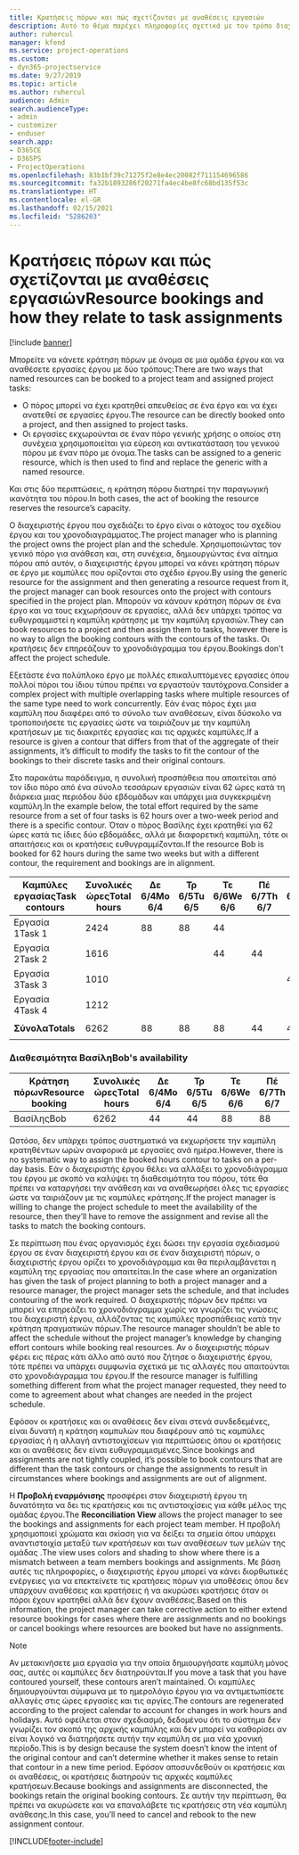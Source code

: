 ```yaml
---
title: Κρατήσεις πόρων και πώς σχετίζονται με αναθέσεις εργασιών
description: Αυτό το θέμα παρέχει πληροφορίες σχετικά με τον τρόπο διαχείρισης των πόρων με όνομα, των κρατήσεων πόρων και των αναθέσεων εργασιών και τον τρόπο με τον οποίο σχετίζονται μεταξύ τους.
author: ruhercul
manager: kfend
ms.service: project-operations
ms.custom:
- dyn365-projectservice
ms.date: 9/27/2019
ms.topic: article
ms.author: ruhercul
audience: Admin
search.audienceType:
- admin
- customizer
- enduser
search.app:
- D365CE
- D365PS
- ProjectOperations
ms.openlocfilehash: 83b1bf39c71275f2e8e4ec20082f711154696586
ms.sourcegitcommit: fa32b1893286f20271fa4ec4be8fc68bd135f53c
ms.translationtype: HT
ms.contentlocale: el-GR
ms.lasthandoff: 02/15/2021
ms.locfileid: "5286203"
---
```

# <a name="resource-bookings-and-how-they-relate-to-task-assignments"></a><span data-ttu-id="a30f8-103">Κρατήσεις πόρων και πώς σχετίζονται με αναθέσεις εργασιών</span><span class="sxs-lookup"><span data-stu-id="a30f8-103">Resource bookings and how they relate to task assignments</span></span>

[!include [banner](../includes/psa-now-project-operations.md)]

<span data-ttu-id="a30f8-104">Μπορείτε να κάνετε κράτηση πόρων με όνομα σε μια ομάδα έργου και να αναθέσετε εργασίες έργου με δύο τρόπους:</span><span class="sxs-lookup"><span data-stu-id="a30f8-104">There are two ways that named resources can be booked to a project team and assigned project tasks:</span></span>

- <span data-ttu-id="a30f8-105">Ο πόρος μπορεί να έχει κρατηθεί απευθείας σε ένα έργο και να έχει ανατεθεί σε εργασίες έργου.</span><span class="sxs-lookup"><span data-stu-id="a30f8-105">The resource can be directly booked onto a project, and then assigned to project tasks.</span></span>
- <span data-ttu-id="a30f8-106">Οι εργασίες εκχωρούνται σε έναν πόρο γενικής χρήσης ο οποίος στη συνέχεια χρησιμοποιείται για εύρεση και αντικατάσταση του γενικού πόρου με έναν πόρο με όνομα.</span><span class="sxs-lookup"><span data-stu-id="a30f8-106">The tasks can be assigned to a generic resource, which is then used to find and replace the generic with a named resource.</span></span> 

<span data-ttu-id="a30f8-107">Και στις δύο περιπτώσεις, η κράτηση πόρου διατηρεί την παραγωγική ικανότητα του πόρου.</span><span class="sxs-lookup"><span data-stu-id="a30f8-107">In both cases, the act of booking the resource reserves the resource’s capacity.</span></span>

<span data-ttu-id="a30f8-108">Ο διαχειριστής έργου που σχεδιάζει το έργο είναι ο κάτοχος του σχεδίου έργου και του χρονοδιαγράμματος.</span><span class="sxs-lookup"><span data-stu-id="a30f8-108">The project manager who is planning the project owns the project plan and the schedule.</span></span> <span data-ttu-id="a30f8-109">Χρησιμοποιώντας τον γενικό πόρο για ανάθεση και, στη συνέχεια, δημιουργώντας ένα αίτημα πόρου από αυτόν, ο διαχειριστής έργου μπορεί να κάνει κράτηση πόρων σε έργο με καμπύλες που ορίζονται στο σχέδιο έργου.</span><span class="sxs-lookup"><span data-stu-id="a30f8-109">By using the generic resource for the assignment and then generating a resource request from it, the project manager can book resources onto the project with contours specified in the project plan.</span></span> <span data-ttu-id="a30f8-110">Μπορούν να κάνουν κράτηση πόρων σε ένα έργο και να τους εκχωρήσουν σε εργασίες, αλλά δεν υπάρχει τρόπος να ευθυγραμμιστεί η καμπύλη κράτησης με την καμπύλη εργασιών.</span><span class="sxs-lookup"><span data-stu-id="a30f8-110">They can book resources to a project and then assign them to tasks, however there is no way to align the booking contours with the contours of the tasks.</span></span> <span data-ttu-id="a30f8-111">Οι κρατήσεις δεν επηρεάζουν το χρονοδιάγραμμα του έργου.</span><span class="sxs-lookup"><span data-stu-id="a30f8-111">Bookings don't affect the project schedule.</span></span>

<span data-ttu-id="a30f8-112">Εξετάστε ένα πολύπλοκο έργο με πολλές επικαλυπτόμενες εργασίες όπου πολλοί πόροι του ίδιου τύπου πρέπει να εργαστούν ταυτόχρονα.</span><span class="sxs-lookup"><span data-stu-id="a30f8-112">Consider a complex project with multiple overlapping tasks where multiple resources of the same type need to work concurrently.</span></span> <span data-ttu-id="a30f8-113">Εάν ένας πόρος έχει μια καμπύλη που διαφέρει από το σύνολο των αναθέσεων, είναι δύσκολο να τροποποιήσετε τις εργασίες ώστε να ταιριάζουν με την καμπύλη κρατήσεων με τις διακριτές εργασίες και τις αρχικές καμπύλες.</span><span class="sxs-lookup"><span data-stu-id="a30f8-113">If a resource is given a contour that differs from that of the aggregate of their assignments, it’s difficult to modify the tasks to fit the contour of the bookings to their discrete tasks and their original contours.</span></span>

<span data-ttu-id="a30f8-114">Στο παρακάτω παράδειγμα, η συνολική προσπάθεια που απαιτείται από τον ίδιο πόρο από ένα σύνολο τεσσάρων εργασιών είναι 62 ώρες κατά τη διάρκεια μιας περιόδου δύο εβδομάδων και υπάρχει μια συγκεκριμένη καμπύλη.</span><span class="sxs-lookup"><span data-stu-id="a30f8-114">In the example below, the total effort required by the same resource from a set of four tasks is 62 hours over a two-week period and there is a specific contour.</span></span> <span data-ttu-id="a30f8-115">Όταν ο πόρος Βασίλης έχει κρατηθεί για 62 ώρες κατά τις ίδιες δύο εβδομάδες, αλλά με διαφορετική καμπύλη, τότε οι απαιτήσεις και οι κρατήσεις ευθυγραμμίζονται.</span><span class="sxs-lookup"><span data-stu-id="a30f8-115">If the resource Bob is booked for 62 hours during the same two weeks but with a different contour, the requirement and bookings are in alignment.</span></span>

| <span data-ttu-id="a30f8-116">**Καμπύλες εργασίας**</span><span class="sxs-lookup"><span data-stu-id="a30f8-116">**Task contours**</span></span>    | <span data-ttu-id="a30f8-117">**Συνολικές ώρες**</span><span class="sxs-lookup"><span data-stu-id="a30f8-117">**Total hours**</span></span> | <span data-ttu-id="a30f8-118">Δε 6/4</span><span class="sxs-lookup"><span data-stu-id="a30f8-118">Mo 6/4</span></span> | <span data-ttu-id="a30f8-119">Τρ 6/5</span><span class="sxs-lookup"><span data-stu-id="a30f8-119">Tu 6/5</span></span> | <span data-ttu-id="a30f8-120">Τε 6/6</span><span class="sxs-lookup"><span data-stu-id="a30f8-120">We 6/6</span></span> | <span data-ttu-id="a30f8-121">Πέ 6/7</span><span class="sxs-lookup"><span data-stu-id="a30f8-121">Th 6/7</span></span> | <span data-ttu-id="a30f8-122">Πα 6/8</span><span class="sxs-lookup"><span data-stu-id="a30f8-122">Fr 6/8</span></span> | <span data-ttu-id="a30f8-123">Σά 6/9</span><span class="sxs-lookup"><span data-stu-id="a30f8-123">Sa 6/9</span></span> | <span data-ttu-id="a30f8-124">Κυ 6/10</span><span class="sxs-lookup"><span data-stu-id="a30f8-124">Su 6/10</span></span> | <span data-ttu-id="a30f8-125">Δε 6/11</span><span class="sxs-lookup"><span data-stu-id="a30f8-125">Mo 6/11</span></span> | <span data-ttu-id="a30f8-126">Τρ 6/12</span><span class="sxs-lookup"><span data-stu-id="a30f8-126">Tu 6/12</span></span> | <span data-ttu-id="a30f8-127">Τε 6/13</span><span class="sxs-lookup"><span data-stu-id="a30f8-127">We 6/13</span></span> | <span data-ttu-id="a30f8-128">Πέ 6/14</span><span class="sxs-lookup"><span data-stu-id="a30f8-128">Th 6/14</span></span> | <span data-ttu-id="a30f8-129">Πα 6/15</span><span class="sxs-lookup"><span data-stu-id="a30f8-129">Fr 6/15</span></span> |
|----------------------|-----------------|--------|--------|--------|--------|--------|--------|---------|---------|---------|---------|---------|---------|
| <span data-ttu-id="a30f8-130">Εργασία 1</span><span class="sxs-lookup"><span data-stu-id="a30f8-130">Task 1</span></span>               | <span data-ttu-id="a30f8-131">24</span><span class="sxs-lookup"><span data-stu-id="a30f8-131">24</span></span>              | <span data-ttu-id="a30f8-132">8</span><span class="sxs-lookup"><span data-stu-id="a30f8-132">8</span></span>      | <span data-ttu-id="a30f8-133">8</span><span class="sxs-lookup"><span data-stu-id="a30f8-133">8</span></span>      | <span data-ttu-id="a30f8-134">4</span><span class="sxs-lookup"><span data-stu-id="a30f8-134">4</span></span>      |        |        |        |         |         |         | <span data-ttu-id="a30f8-135">4</span><span class="sxs-lookup"><span data-stu-id="a30f8-135">4</span></span>       |         |         |
| <span data-ttu-id="a30f8-136">Εργασία 2</span><span class="sxs-lookup"><span data-stu-id="a30f8-136">Task 2</span></span>               | <span data-ttu-id="a30f8-137">16</span><span class="sxs-lookup"><span data-stu-id="a30f8-137">16</span></span>              |        |        | <span data-ttu-id="a30f8-138">4</span><span class="sxs-lookup"><span data-stu-id="a30f8-138">4</span></span>      | <span data-ttu-id="a30f8-139">4</span><span class="sxs-lookup"><span data-stu-id="a30f8-139">4</span></span>      |        |        |         | <span data-ttu-id="a30f8-140">8</span><span class="sxs-lookup"><span data-stu-id="a30f8-140">8</span></span>       |         |         |         |         |
| <span data-ttu-id="a30f8-141">Εργασία 3</span><span class="sxs-lookup"><span data-stu-id="a30f8-141">Task 3</span></span>               | <span data-ttu-id="a30f8-142">10</span><span class="sxs-lookup"><span data-stu-id="a30f8-142">10</span></span>              |        |        |        |        | <span data-ttu-id="a30f8-143">4</span><span class="sxs-lookup"><span data-stu-id="a30f8-143">4</span></span>      |        |         |         | <span data-ttu-id="a30f8-144">4</span><span class="sxs-lookup"><span data-stu-id="a30f8-144">4</span></span>       |         | <span data-ttu-id="a30f8-145">2</span><span class="sxs-lookup"><span data-stu-id="a30f8-145">2</span></span>       |         |
| <span data-ttu-id="a30f8-146">Εργασία 4</span><span class="sxs-lookup"><span data-stu-id="a30f8-146">Task 4</span></span>               | <span data-ttu-id="a30f8-147">12</span><span class="sxs-lookup"><span data-stu-id="a30f8-147">12</span></span>              |        |        |        |        |        |        |         |         |         | <span data-ttu-id="a30f8-148">4</span><span class="sxs-lookup"><span data-stu-id="a30f8-148">4</span></span>       |         | <span data-ttu-id="a30f8-149">8</span><span class="sxs-lookup"><span data-stu-id="a30f8-149">8</span></span>       |
|                      |                 |        |        |        |        |        |        |         |         |         |         |         |         |
| <span data-ttu-id="a30f8-150">**Σύνολα**</span><span class="sxs-lookup"><span data-stu-id="a30f8-150">**Totals**</span></span>           | <span data-ttu-id="a30f8-151">62</span><span class="sxs-lookup"><span data-stu-id="a30f8-151">62</span></span>              | <span data-ttu-id="a30f8-152">8</span><span class="sxs-lookup"><span data-stu-id="a30f8-152">8</span></span>      | <span data-ttu-id="a30f8-153">8</span><span class="sxs-lookup"><span data-stu-id="a30f8-153">8</span></span>      | <span data-ttu-id="a30f8-154">8</span><span class="sxs-lookup"><span data-stu-id="a30f8-154">8</span></span>      | <span data-ttu-id="a30f8-155">4</span><span class="sxs-lookup"><span data-stu-id="a30f8-155">4</span></span>      | <span data-ttu-id="a30f8-156">4</span><span class="sxs-lookup"><span data-stu-id="a30f8-156">4</span></span>      |        |         | <span data-ttu-id="a30f8-157">8</span><span class="sxs-lookup"><span data-stu-id="a30f8-157">8</span></span>       | <span data-ttu-id="a30f8-158">4</span><span class="sxs-lookup"><span data-stu-id="a30f8-158">4</span></span>       | <span data-ttu-id="a30f8-159">8</span><span class="sxs-lookup"><span data-stu-id="a30f8-159">8</span></span>       | <span data-ttu-id="a30f8-160">2</span><span class="sxs-lookup"><span data-stu-id="a30f8-160">2</span></span>       | <span data-ttu-id="a30f8-161">8</span><span class="sxs-lookup"><span data-stu-id="a30f8-161">8</span></span>       |
|                      |                 |        |        |        |        |        |        |         |         |         |         |

### <a name="bobs-availability"></a><span data-ttu-id="a30f8-162">Διαθεσιμότητα Βασίλη</span><span class="sxs-lookup"><span data-stu-id="a30f8-162">Bob's availability</span></span>
| <span data-ttu-id="a30f8-163">**Κράτηση πόρων**</span><span class="sxs-lookup"><span data-stu-id="a30f8-163">**Resource   booking**</span></span> | <span data-ttu-id="a30f8-164">**Συνολικές ώρες**</span><span class="sxs-lookup"><span data-stu-id="a30f8-164">**Total hours**</span></span> | <span data-ttu-id="a30f8-165">Δε 6/4</span><span class="sxs-lookup"><span data-stu-id="a30f8-165">Mo 6/4</span></span> | <span data-ttu-id="a30f8-166">Τρ 6/5</span><span class="sxs-lookup"><span data-stu-id="a30f8-166">Tu 6/5</span></span> | <span data-ttu-id="a30f8-167">Τε 6/6</span><span class="sxs-lookup"><span data-stu-id="a30f8-167">We 6/6</span></span> | <span data-ttu-id="a30f8-168">Πέ 6/7</span><span class="sxs-lookup"><span data-stu-id="a30f8-168">Th 6/7</span></span> | <span data-ttu-id="a30f8-169">Πα 6/8</span><span class="sxs-lookup"><span data-stu-id="a30f8-169">Fr 6/8</span></span> | <span data-ttu-id="a30f8-170">Σά 6/9</span><span class="sxs-lookup"><span data-stu-id="a30f8-170">Sa 6/9</span></span> | <span data-ttu-id="a30f8-171">Κυ 6/10</span><span class="sxs-lookup"><span data-stu-id="a30f8-171">Su 6/10</span></span> | <span data-ttu-id="a30f8-172">Δε 6/11</span><span class="sxs-lookup"><span data-stu-id="a30f8-172">Mo 6/11</span></span> | <span data-ttu-id="a30f8-173">Τρ 6/12</span><span class="sxs-lookup"><span data-stu-id="a30f8-173">Tu 6/12</span></span> | <span data-ttu-id="a30f8-174">Τε 6/13</span><span class="sxs-lookup"><span data-stu-id="a30f8-174">We 6/13</span></span> | <span data-ttu-id="a30f8-175">Πέ 6/14</span><span class="sxs-lookup"><span data-stu-id="a30f8-175">Th 6/14</span></span> | <span data-ttu-id="a30f8-176">Πα 6/15</span><span class="sxs-lookup"><span data-stu-id="a30f8-176">Fr 6/15</span></span> |
|------------------------|-----------------|--------|--------|--------|--------|--------|--------|---------|---------|---------|---------|---------|---------|
| <span data-ttu-id="a30f8-177">Βασίλης</span><span class="sxs-lookup"><span data-stu-id="a30f8-177">Bob</span></span>                    | <span data-ttu-id="a30f8-178">62</span><span class="sxs-lookup"><span data-stu-id="a30f8-178">62</span></span>              | <span data-ttu-id="a30f8-179">4</span><span class="sxs-lookup"><span data-stu-id="a30f8-179">4</span></span>      | <span data-ttu-id="a30f8-180">4</span><span class="sxs-lookup"><span data-stu-id="a30f8-180">4</span></span>      | <span data-ttu-id="a30f8-181">8</span><span class="sxs-lookup"><span data-stu-id="a30f8-181">8</span></span>      | <span data-ttu-id="a30f8-182">8</span><span class="sxs-lookup"><span data-stu-id="a30f8-182">8</span></span>      | <span data-ttu-id="a30f8-183">8</span><span class="sxs-lookup"><span data-stu-id="a30f8-183">8</span></span>      |        |         | <span data-ttu-id="a30f8-184">4</span><span class="sxs-lookup"><span data-stu-id="a30f8-184">4</span></span>       | <span data-ttu-id="a30f8-185">4</span><span class="sxs-lookup"><span data-stu-id="a30f8-185">4</span></span>       | <span data-ttu-id="a30f8-186">8</span><span class="sxs-lookup"><span data-stu-id="a30f8-186">8</span></span>       | <span data-ttu-id="a30f8-187">8</span><span class="sxs-lookup"><span data-stu-id="a30f8-187">8</span></span>       | <span data-ttu-id="a30f8-188">6</span><span class="sxs-lookup"><span data-stu-id="a30f8-188">6</span></span>       |

<span data-ttu-id="a30f8-189">Ωστόσο, δεν υπάρχει τρόπος συστηματικά να εκχωρήσετε την καμπύλη κρατηθέντων ωρών αναφορικά με εργασίες ανά ημέρα.</span><span class="sxs-lookup"><span data-stu-id="a30f8-189">However, there is no systematic way to assign the booked hours contour to tasks on a per-day basis.</span></span> <span data-ttu-id="a30f8-190">Εάν ο διαχειριστής έργου θέλει να αλλάξει το χρονοδιάγραμμα του έργου με σκοπό να καλύψει τη διαθεσιμότητα του πόρου, τότε θα πρέπει να καταργήσει την ανάθεση και να αναθεωρήσει όλες τις εργασίες ώστε να ταιριάζουν με τις καμπύλες κράτησης.</span><span class="sxs-lookup"><span data-stu-id="a30f8-190">If the project manager is willing to change the project schedule to meet the availability of the resource, then they’ll have to remove the assignment and revise all the tasks to match the booking contours.</span></span>

<span data-ttu-id="a30f8-191">Σε περίπτωση που ένας οργανισμός έχει δώσει την εργασία σχεδιασμού έργου σε έναν διαχειριστή έργου και σε έναν διαχειριστή πόρων, ο διαχειριστής έργου ορίζει το χρονοδιάγραμμα και θα περιλαμβάνεται η καμπύλη της εργασίας που απαιτείται.</span><span class="sxs-lookup"><span data-stu-id="a30f8-191">In the case where an organization has given the task of project planning to both a project manager and a resource manager, the project manager sets the schedule, and that includes contouring of the work required.</span></span> <span data-ttu-id="a30f8-192">Ο διαχειριστής πόρων δεν πρέπει να μπορεί να επηρεάζει το χρονοδιάγραμμα χωρίς να γνωρίζει τις γνώσεις του διαχειριστή έργου, αλλάζοντας τις καμπύλες προσπάθειας κατά την κράτηση πραγματικών πόρων.</span><span class="sxs-lookup"><span data-stu-id="a30f8-192">The resource manager shouldn’t be able to affect the schedule without the project manager’s knowledge by changing effort contours while booking real resources.</span></span> <span data-ttu-id="a30f8-193">Αν ο διαχειριστής πόρων φέρει εις πέρας κάτι άλλο από αυτό που ζήτησε ο διαχειριστής έργου, τότε πρέπει να υπάρχει συμφωνία σχετικά με τις αλλαγές που απαιτούνται στο χρονοδιάγραμμα του έργου.</span><span class="sxs-lookup"><span data-stu-id="a30f8-193">If the resource manager is fulfilling something different from what the project manager requested, they need to come to agreement about what changes are needed in the project schedule.</span></span>

<span data-ttu-id="a30f8-194">Εφόσον οι κρατήσεις και οι αναθέσεις δεν είναι στενά συνδεδεμένες, είναι δυνατή η κράτηση καμπυλών που διαφέρουν από τις καμπύλες εργασίας ή η αλλαγή αντιστοιχίσεων για περιπτώσεις όπου οι κρατήσεις και οι αναθέσεις δεν είναι ευθυγραμμισμένες.</span><span class="sxs-lookup"><span data-stu-id="a30f8-194">Since bookings and assignments are not tightly coupled, it’s possible to book contours that are different than the task contours or change the assignments to result in circumstances where bookings and assignments are out of alignment.</span></span>

<span data-ttu-id="a30f8-195">Η **Προβολή εναρμόνισης** προσφέρει στον διαχειριστή έργου τη δυνατότητα να δει τις κρατήσεις και τις αντιστοιχίσεις για κάθε μέλος της ομάδας έργου.</span><span class="sxs-lookup"><span data-stu-id="a30f8-195">The **Reconciliation View** allows the project manager to see the bookings and assignments for each project team member.</span></span> <span data-ttu-id="a30f8-196">Η προβολή χρησιμοποιεί χρώματα και σκίαση για να δείξει τα σημεία όπου υπάρχει αναντιστοιχία μεταξύ των κρατήσεων και των αναθέσεων των μελών της ομάδας .</span><span class="sxs-lookup"><span data-stu-id="a30f8-196">The view uses colors and shading to show where there is a mismatch between a team members bookings and assignments.</span></span> <span data-ttu-id="a30f8-197">Με βάση αυτές τις πληροφορίες, ο διαχειριστής έργου μπορεί να κάνει διορθωτικές ενέργειες για να επεκτείνετε τις κρατήσεις πόρων για υποθέσεις όπου δεν υπάρχουν αναθέσεις και κρατήσεις ή να ακυρώσει κρατήσεις όταν οι πόροι έχουν κρατηθεί αλλά δεν έχουν αναθέσεις.</span><span class="sxs-lookup"><span data-stu-id="a30f8-197">Based on this information, the project manager can take corrective action to either extend resource bookings for cases where there are assignments and no bookings or cancel bookings where resources are booked but have no assignments.</span></span>

> [!NOTE]
> <span data-ttu-id="a30f8-198">Αν μετακινήσετε μια εργασία για την οποία δημιουργήσατε καμπύλη μόνος σας, αυτές οι καμπύλες δεν διατηρούνται.</span><span class="sxs-lookup"><span data-stu-id="a30f8-198">If you move a task that you have contoured yourself, these contours aren’t maintained.</span></span> <span data-ttu-id="a30f8-199">Οι καμπύλες δημιουργούνται σύμφωνα με το ημερολόγιο έργου για να αντιμετωπίσετε αλλαγές στις ώρες εργασίες και τις αργίες.</span><span class="sxs-lookup"><span data-stu-id="a30f8-199">The contours are regenerated according to the project calendar to account for changes in work hours and holidays.</span></span> <span data-ttu-id="a30f8-200">Αυτό οφείλεται στον σχεδιασμό, δεδομένου ότι το σύστημα δεν γνωρίζει τον σκοπό της αρχικής καμπύλης και δεν μπορεί να καθορίσει αν είναι λογικό να διατηρήσετε αυτήν την καμπύλη σε μια νέα χρονική περίοδο.</span><span class="sxs-lookup"><span data-stu-id="a30f8-200">This is by design because the system doesn’t know the intent of the original contour and can’t determine whether it makes sense to retain that contour in a new time period.</span></span> <span data-ttu-id="a30f8-201">Εφόσον αποσυνδεθούν οι κρατήσεις και οι αναθέσεις, οι κρατήσεις διατηρούν τις αρχικές καμπύλες κρατήσεων.</span><span class="sxs-lookup"><span data-stu-id="a30f8-201">Because bookings and assignments are disconnected, the bookings retain the original booking contours.</span></span> <span data-ttu-id="a30f8-202">Σε αυτήν την περίπτωση, θα πρέπει να ακυρώσετε και να επαναλάβετε τις κρατήσεις στη νέα καμπύλη ανάθεσης.</span><span class="sxs-lookup"><span data-stu-id="a30f8-202">In this case, you’ll need to cancel and rebook to the new assignment contour.</span></span>



[!INCLUDE[footer-include](../includes/footer-banner.md)]